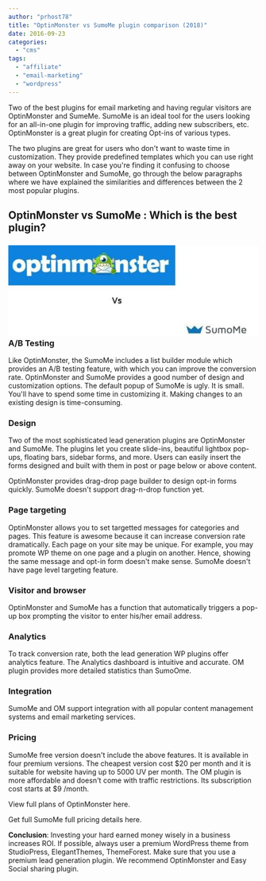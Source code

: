 ```yaml
---
author: "prhost78"
title: "OptinMonster vs SumoMe plugin comparison (2018)"
date: 2016-09-23
categories: 
  - "cms"
tags: 
  - "affiliate"
  - "email-marketing"
  - "wordpress"
---
```


Two of the best plugins for email marketing and having regular visitors are OptinMonster and SumeMe. SumoMe is an ideal tool for the users looking for an all-in-one plugin for improving traffic, adding new subscribers, etc. OptinMonster is a great plugin for creating Opt-ins of various types.

The two plugins are great for users who don't want to waste time in customization. They provide predefined templates which you can use right away on your website. In case you're finding it confusing to choose between OptinMonster and SumoMe, go through the below paragraphs where we have explained the similarities and differences between the 2 most popular plugins.

## OptinMonster vs SumoMe : Which is the best plugin?

### ![optinmonster vs SumoMe plugins](images/optinMonster-e1474616634539.jpg)A/B Testing

Like OptinMonster, the SumoMe includes a list builder module which provides an A/B testing feature, with which you can improve the conversion rate. OptinMonster and SumoMe provides a good number of design and customization options. The default popup of SumoMe is ugly. It is small. You'll have to spend some time in customizing it. Making changes to an existing design is time-consuming.

### Design

Two of the most sophisticated lead generation plugins are OptinMonster and SumoMe. The plugins let you create slide-ins, beautiful lightbox pop-ups, floating bars, sidebar forms, and more. Users can easily insert the forms designed and built with them in post or page below or above content.

OptinMonster provides drag-drop page builder to design opt-in forms quickly. SumoMe doesn't support drag-n-drop function yet.

### Page targeting

OptinMonster allows you to set targetted messages for categories and pages. This feature is awesome because it can increase conversion rate dramatically. Each page on your site may be unique. For example, you may promote WP theme on one page and a plugin on another. Hence, showing the same message and opt-in form doesn't make sense. SumoMe doesn't have page level targeting feature.

### Visitor and browser

OptinMonster and SumoMe has a function that automatically triggers a pop-up box prompting the visitor to enter his/her email address.

### Analytics

To track conversion rate, both the lead generation WP plugins offer analytics feature. The Analytics dashboard is intuitive and accurate. OM plugin provides more detailed statistics than SumoOme.

### Integration

SumoMe and OM support integration with all popular content management systems and email marketing services.

### Pricing

SumoMe free version doesn't include the above features. It is available in four premium versions. The cheapest version cost $20 per month and it is suitable for website having up to 5000 UV per month. The OM plugin is more affordable and doesn't come with traffic restrictions. Its subscription cost starts at $9 /month.

View full plans of OptinMonster here.

Get full SumoMe full pricing details here.

**Conclusion**: Investing your hard earned money wisely in a business increases ROI. If possible, always user a premium WordPress theme from StudioPress, ElegantThemes, ThemeForest. Make sure that you use a premium lead generation plugin. We recommend OptinMonster and Easy Social sharing plugin.
